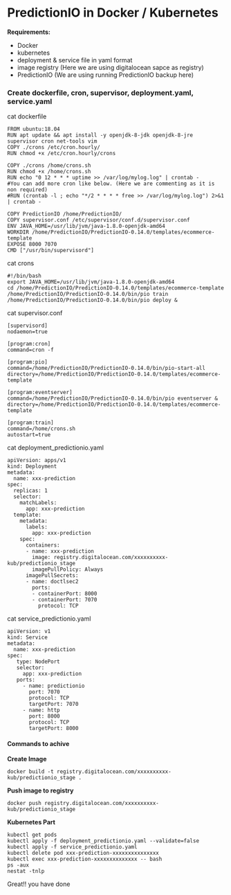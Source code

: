 # PredictionIO in Docker / Kubernetes

**Requirements:**

- Docker
- kubernetes
- deployment & service file in yaml format
- image registry (Here we are using digitalocean sapce as registry)
- PredictionIO (We are using running PredictionIO backup here)



### Create dockerfile, cron, supervisor, deployment.yaml, service.yaml


cat dockerfile
```
FROM ubuntu:18.04
RUN apt update && apt install -y openjdk-8-jdk openjdk-8-jre supervisor cron net-tools vim
COPY ./crons /etc/cron.hourly/
RUN chmod +x /etc/cron.hourly/crons

COPY ./crons /home/crons.sh
RUN chmod +x /home/crons.sh
RUN echo "0 12 * * * uptime >> /var/log/mylog.log" | crontab -
#You can add more cron like below. (Here we are commenting as it is non required)
#RUN (crontab -l ; echo "*/2 * * * * free >> /var/log/mylog.log") 2>&1 | crontab -

COPY PredictionIO /home/PredictionIO/
COPY supervisor.conf /etc/supervisor/conf.d/supervisor.conf
ENV JAVA_HOME=/usr/lib/jvm/java-1.8.0-openjdk-amd64
WORKDIR /home/PredictionIO/PredictionIO-0.14.0/templates/ecommerce-template
EXPOSE 8000 7070
CMD ["/usr/bin/supervisord"]
```

cat crons
```
#!/bin/bash
export JAVA_HOME=/usr/lib/jvm/java-1.8.0-openjdk-amd64
cd /home/PredictionIO/PredictionIO-0.14.0/templates/ecommerce-template
/home/PredictionIO/PredictionIO-0.14.0/bin/pio train
/home/PredictionIO/PredictionIO-0.14.0/bin/pio deploy &
```

cat supervisor.conf
```
[supervisord]
nodaemon=true

[program:cron]
command=cron -f

[program:pio]
command=/home/PredictionIO/PredictionIO-0.14.0/bin/pio-start-all
directory=/home/PredictionIO/PredictionIO-0.14.0/templates/ecommerce-template

[program:eventserver]
command=/home/PredictionIO/PredictionIO-0.14.0/bin/pio eventserver &
directory=/home/PredictionIO/PredictionIO-0.14.0/templates/ecommerce-template

[program:train]
command=/home/crons.sh
autostart=true
```

cat deployment_predictionio.yaml
```
apiVersion: apps/v1
kind: Deployment
metadata:
  name: xxx-prediction
spec:
  replicas: 1
  selector:
    matchLabels:
      app: xxx-prediction
  template:
    metadata:
      labels:
        app: xxx-prediction
    spec:
      containers:
      - name: xxx-prediction
        image: registry.digitalocean.com/xxxxxxxxxx-kub/predictionio_stage
        imagePullPolicy: Always
      imagePullSecrets:
      - name: doctlsec2
        ports:
        - containerPort: 8000
        - containerPort: 7070
          protocol: TCP
```

cat service_predictionio.yaml
```
apiVersion: v1
kind: Service
metadata:
  name: xxx-prediction
spec:
   type: NodePort
   selector:
     app: xxx-prediction
   ports:
     - name: predictionio
       port: 7070
       protocol: TCP
       targetPort: 7070
     - name: http
       port: 8000
       protocol: TCP
       targetPort: 8000
```

#### Commands to achive

**Create Image**

```
docker build -t registry.digitalocean.com/xxxxxxxxxx-kub/predictionio_stage .
```

**Push image to registry**
```
docker push registry.digitalocean.com/xxxxxxxxxx-kub/predictionio_stage
```

**Kubernetes Part**
```
kubectl get pods
kubectl apply -f deployment_predictionio.yaml --validate=false
kubectl apply -f service_predictionio.yaml
kubectl delete pod xxx-prediction-xxxxxxxxxxxxxxx
kubectl exec xxx-prediction-xxxxxxxxxxxxxx -- bash
ps -aux
nestat -tnlp
```

Great!! you have done
